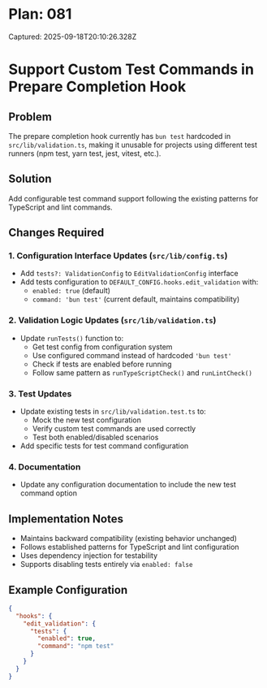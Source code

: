 # Plan: 081

Captured: 2025-09-18T20:10:26.328Z

# Support Custom Test Commands in Prepare Completion Hook

## Problem
The prepare completion hook currently has `bun test` hardcoded in `src/lib/validation.ts`, making it unusable for projects using different test runners (npm test, yarn test, jest, vitest, etc.).

## Solution
Add configurable test command support following the existing patterns for TypeScript and lint commands.

## Changes Required

### 1. Configuration Interface Updates (`src/lib/config.ts`)
- Add `tests?: ValidationConfig` to `EditValidationConfig` interface
- Add tests configuration to `DEFAULT_CONFIG.hooks.edit_validation` with:
  - `enabled: true` (default)
  - `command: 'bun test'` (current default, maintains compatibility)

### 2. Validation Logic Updates (`src/lib/validation.ts`)
- Update `runTests()` function to:
  - Get test config from configuration system
  - Use configured command instead of hardcoded `'bun test'`
  - Check if tests are enabled before running
  - Follow same pattern as `runTypeScriptCheck()` and `runLintCheck()`

### 3. Test Updates
- Update existing tests in `src/lib/validation.test.ts` to:
  - Mock the new test configuration 
  - Verify custom test commands are used correctly
  - Test both enabled/disabled scenarios
- Add specific tests for test command configuration

### 4. Documentation
- Update any configuration documentation to include the new test command option

## Implementation Notes
- Maintains backward compatibility (existing behavior unchanged)
- Follows established patterns for TypeScript and lint configuration
- Uses dependency injection for testability
- Supports disabling tests entirely via `enabled: false`

## Example Configuration
```json
{
  "hooks": {
    "edit_validation": {
      "tests": {
        "enabled": true,
        "command": "npm test"
      }
    }
  }
}
```